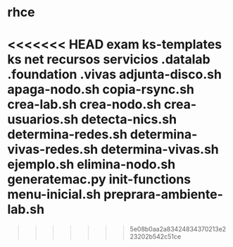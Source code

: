 # rhce
<<<<<<< HEAD
exam
ks-templates
ks
net
recursos
servicios
.datalab
.foundation
.vivas
adjunta-disco.sh
apaga-nodo.sh
copia-rsync.sh
crea-lab.sh
crea-nodo.sh
crea-usuarios.sh
detecta-nics.sh
determina-redes.sh
determina-vivas-redes.sh
determina-vivas.sh
ejemplo.sh
elimina-nodo.sh
generatemac.py
init-functions
menu-inicial.sh
preprara-ambiente-lab.sh
=======
>>>>>>> 5e08b0aa2a83424834370213e223202b542c51ce

